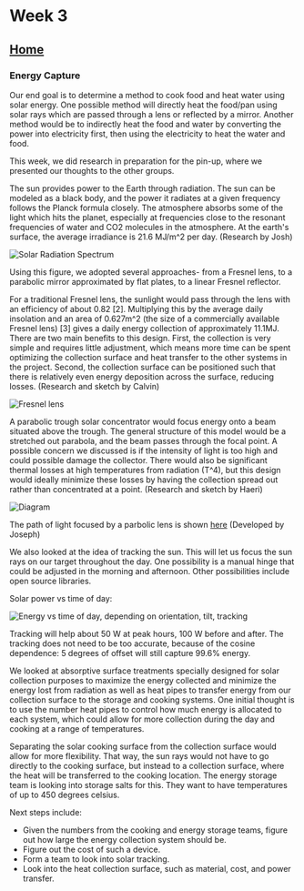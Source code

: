 # Week 3

## [Home](https://dtxiong.github.io/rapid-prototyping/)

### Energy Capture

Our end goal is to determine a method to cook food and heat water using solar energy. One possible method will directly heat the food/pan using solar rays which are passed through a lens or reflected by a mirror. Another method would be to indirectly heat the food and water by converting the power into electricity first, then using the electricity to heat the water and food. 

This week, we did research in preparation for the pin-up, where we presented our thoughts to the other groups.  

The sun provides power to the Earth through radiation. The sun can be modeled as a black body, and the power it radiates at a given frequency follows the Planck formula closely. The atmosphere absorbs some of the light which hits the planet, especially at frequencies close to the resonant frequencies of water and CO2 molecules in the atmosphere. At the earth's surface, the average irradiance is 21.6 MJ/m^2 per day. (Research by Josh)

![Solar Radiation Spectrum](https://upload.wikimedia.org/wikipedia/commons/e/e7/Solar_spectrum_en.svg)

Using this figure, we adopted several approaches- from a Fresnel lens, to a parabolic mirror approximated by flat plates, to a linear Fresnel reflector.

For a traditional Fresnel lens, the sunlight would pass through the lens with an efficiency of about 0.82 [2]. Multiplying this by the average daily insolation and an area of 0.627m^2 (the size of a commercially available Fresnel lens) [3] gives a daily energy collection of approximately 11.1MJ. There are two main benefits to this design. First, the collection is very simple and requires little adjustment, which means more time can be spent optimizing the collection surface and heat transfer to the other systems in the project. Second, the collection surface can be positioned such that there is relatively even energy deposition across the surface, reducing losses. (Research and sketch by Calvin)

![Fresnel lens](https://calvinjc01.github.io/rapid-prototyping/week-4/fresnel_lens.png)

A parabolic trough solar concentrator would focus energy onto a beam situated above the trough. The general structure of this model would be a stretched out parabola, and the beam passes through the focal point. A possible concern we discussed is if the intensity of light is too high and could possible damage the collector. There would also be significant thermal losses at high temperatures from radiation (T^4), but this design would ideally minimize these losses by having the collection spread out rather than concentrated at a point. (Research and sketch by Haeri)


![Diagram](https://calvinjc01.github.io/rapid-prototyping/week-4/trough2.jpg)


The path of light focused by a parbolic lens is shown [here](https://www.desmos.com/calculator/e9mzko4wk1) (Developed by Joseph)

We also looked at the idea of tracking the sun. This will let us focus the sun rays on our target throughout the day. One possibility is a manual hinge that could be adjusted in the morning and afternoon. Other possibilities include open source libraries. 

Solar power vs time of day:

![Energy vs time of day, depending on orientation, tilt, tracking](https://www.eia.gov/todayinenergy/images/2014.11.19/main.png)

Tracking will help about 50 W at peak hours, 100 W before and after. The tracking does not need to be too accurate, because of the cosine dependence: 5 degrees of offset will still capture 99.6% energy. 

We looked at absorptive surface treatments specially designed for solar collection purposes to maximize the energy collected and minimize the energy lost from radiation as well as heat pipes to transfer energy from our collection surface to the storage and cooking systems. One initial thought is to use the number heat pipes to control how much energy is allocated to each system, which could allow for more collection during the day and cooking at a range of temperatures.

Separating the solar cooking surface from the collection surface would allow for more flexibility. That way, the sun rays would not have to go directly to the cooking surface, but instead to a collection surface, where the heat will be transferred to the cooking location. The energy storage team is looking into storage salts for this. They want to have temperatures of up to 450 degrees celsius. 

Next steps include:
- Given the numbers from the cooking and energy storage teams, figure out how large the energy collection system should be. 
- Figure out the cost of such a device. 
- Form a team to look into solar tracking. 
- Look into the heat collection surface, such as material, cost, and power transfer. 


